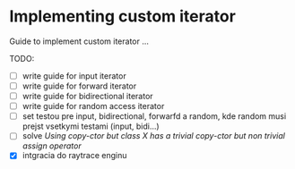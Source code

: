 # Implementing custom iterator

Guide to implement custom iterator ...

TODO:

- [ ] write guide for input iterator
- [ ] write guide for forward iterator
- [ ] write guide for bidirectional iterator
- [ ] write guide for random access iterator
- [ ] set testou pre input, bidirectional, forwarfd a random, kde random musi prejst vsetkymi testami (input, bidi...)
- [ ] solve *Using copy-ctor but class X has a trivial copy-ctor but non trivial assign operator*
- [x] intgracia do raytrace enginu
